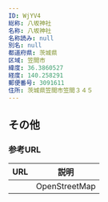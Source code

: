 ```yaml
---
ID: WjYV4
総称: 八坂神社
名称: 八坂神社
名称読み: null
別名: null
都道府県: 茨城県
区域: 笠間市
緯度: 36.3860527
経度: 140.258291
郵便番号: 3091611
住所: 茨城県笠間市笠間３４５
---
```


## その他

### 参考URL

| URL | 説明          |
| --- | ------------- |
|     | OpenStreetMap |
